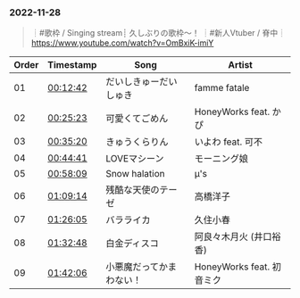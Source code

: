 ### 2022-11-28
> ┊#歌枠 / Singing stream┊ 久しぶりの歌枠～！ ┊#新人Vtuber / 脊中┊
> https://www.youtube.com/watch?v=OmBxiK-imiY

| Order | Timestamp | Song | Artist |
| --- | --- | --- | --- |
| 01 | [00:12:42](https://www.youtube.com/watch?v=OmBxiK-imiY&t=762s) | だいしきゅーだいしゅき |  famme fatale |
| 02 | [00:25:23](https://www.youtube.com/watch?v=OmBxiK-imiY&t=1523s) | 可愛くてごめん |  HoneyWorks feat. かぴ |
| 03 | [00:35:20](https://www.youtube.com/watch?v=OmBxiK-imiY&t=2120s) | きゅうくらりん |  いよわ feat. 可不 |
| 04 | [00:44:41](https://www.youtube.com/watch?v=OmBxiK-imiY&t=2681s) | LOVEマシーン |  モーニング娘 |
| 05 | [00:58:09](https://www.youtube.com/watch?v=OmBxiK-imiY&t=3489s) | Snow halation |  μ's |
| 06 | [01:09:14](https://www.youtube.com/watch?v=OmBxiK-imiY&t=4154s) | 残酷な天使のテーゼ |  高橋洋子 |
| 07 | [01:26:05](https://www.youtube.com/watch?v=OmBxiK-imiY&t=5165s) | バラライカ |  久住小春 |
| 08 | [01:32:48](https://www.youtube.com/watch?v=OmBxiK-imiY&t=5568s) | 白金ディスコ |  阿良々木月火 (井口裕香) |
| 09 | [01:42:06](https://www.youtube.com/watch?v=OmBxiK-imiY&t=6126s) | 小悪魔だってかまわない！ | HoneyWorks feat. 初音ミク |

